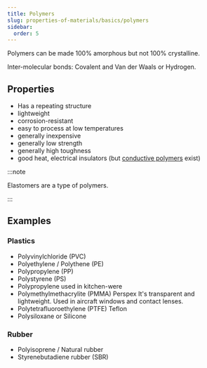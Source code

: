 ```yaml
---
title: Polymers
slug: properties-of-materials/basics/polymers
sidebar:
  order: 5
---
```


Polymers can be made 100% amorphous but not 100% crystalline.

Inter-molecular bonds: Covalent and Van der Waals or Hydrogen.

## Properties

- Has a repeating structure
- lightweight
- corrosion-resistant
- easy to process at low temperatures
- generally inexpensive
- generally low strength
- generally high toughness
- good heat, electrical insulators (but
  [conductive polymers](/properties-of-materials/electrical-properties/conductive-polymers/)
  exist)

:::note

Elastomers are a type of polymers.

:::

## Examples

### Plastics

- Polyvinylchloride (PVC)
- Polyethylene / Polythene (PE)
- Polypropylene (PP)
- Polystyrene (PS)
- Polypropylene used in kitchen-were
- Polymethylmethacrylite (PMMA) Perspex It's transparent and lightweight. Used
  in aircraft windows and contact lenses.
- Polytetrafluoroethylene (PTFE) Teflon
- Polysiloxane or Silicone

### Rubber

- Polyisoprene / Natural rubber
- Styrenebutadiene rubber (SBR)
